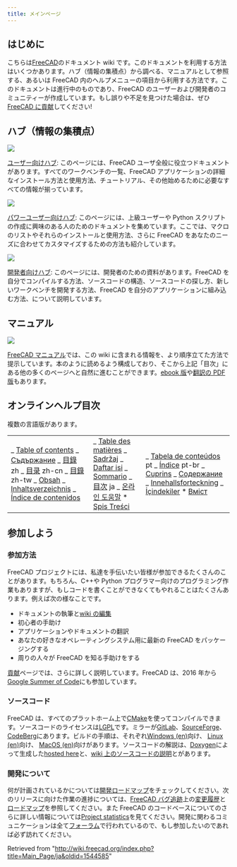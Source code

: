 ```yaml
---
title: メインページ
---
```


## はじめに

こちらは[FreeCAD](http://www.freecadweb.org)のドキュメント wiki です。このドキュメントを利用する方法はいくつかあります。ハブ（情報の集積点）から調べる、マニュアルとして参照する、あるいは FreeCAD 内のヘルプメニューの項目から利用する方法です。このドキュメントは進行中のものであり、FreeCAD のユーザーおよび開発者のコミュニティーが作成しています。もし誤りや不足を見つけた場合は、ぜひ[FreeCAD に貢献](/Special:MyLanguage/help_FreeCAD "Special:MyLanguage/help FreeCAD")してください!

## ハブ（情報の集積点）

![](/images/Crystal_Clear_app_display.png)

[ユーザー向けハブ](/User_hub/ja "User hub/ja"): このページには、FreeCAD ユーザ全般に役立つドキュメントがあります。すべてのワークベンチの一覧、FreeCAD アプリケーションの詳細なインストール方法と使用方法、チュートリアル、その他始めるために必要なすべての情報が揃っています。

![](/images/Crystal_Clear_app_terminal.png)

[パワーユーザー向けハブ](/Power_users_hub/ja "Power users hub/ja"): このページには、上級ユーザーや Python スクリプトの作成に興味のある人のためのドキュメントを集めています。ここでは、マクロのリストやそれらのインストールと使用方法、さらに FreeCAD をあなたのニーズに合わせてカスタマイズするための方法も紹介しています。

![](/images/Crystal_Clear_app_tutorials.png)

[開発者向けハブ](/Developer_hub/ja "Developer hub/ja"): このページには、開発者のための資料があります。FreeCAD を自分でコンパイルする方法、ソースコードの構造、ソースコードの探し方、新しいワークベンチを開発する方法、FreeCAD を自分のアプリケーションに組み込む方法、について説明しています。

## マニュアル

![](/images/Crystal_Clear_manual.png)

[FreeCAD マニュアル](/Manual:Introduction/ja "Manual:Introduction/ja")では、この wiki に含まれる情報を、より順序立てた方法で提示しています。本のように読めるよう構成しており、そこから上記「目次」にある他の多くのページへと自然に進むことができます。[ebook 版](https://www.gitbook.com/book/yorikvanhavre/a-freecad-manual/details)や[翻訳の PDF 版](https://www.freecadweb.org/manual/)もあります。

## オンラインヘルプ目次

複数の言語版があります。

|                                                                                                                                                                                                                                                                                                                                                                                                                                                                                                |                                                                                                                                                                                                                                                                                                                                                                                                                     |                                                                                                                                                                                                                                                                                                                                                                                                                                        |
| ---------------------------------------------------------------------------------------------------------------------------------------------------------------------------------------------------------------------------------------------------------------------------------------------------------------------------------------------------------------------------------------------------------------------------------------------------------------------------------------------- | ------------------------------------------------------------------------------------------------------------------------------------------------------------------------------------------------------------------------------------------------------------------------------------------------------------------------------------------------------------------------------------------------------------------- | -------------------------------------------------------------------------------------------------------------------------------------------------------------------------------------------------------------------------------------------------------------------------------------------------------------------------------------------------------------------------------------------------------------------------------------- |
| _ [Table of contents](/Online_Help_Toc "Online Help Toc") _ [Съдържание](/Online_Help_Toc/bg "Online Help Toc/bg") _ [目錄](/Online_Help_Toc/zh "Online Help Toc/zh") zh _ [目录](/Online_Help_Toc/zh-cn "Online Help Toc/zh-cn") zh-cn _ [目錄](/Online_Help_Toc/zh-tw "Online Help Toc/zh-tw") zh-tw _ [Obsah](/Online_Help_Toc/cs "Online Help Toc/cs") _ [Inhaltsverzeichnis](/Online_Help_Toc/de "Online Help Toc/de") _ [Índice de contenidos](/Online_Help_Toc/es "Online Help Toc/es") | _ [Table des matières](/Online_Help_Toc/fr "Online Help Toc/fr") _ [Sadržaj](/Online_Help_Toc/hr "Online Help Toc/hr") _ [Daftar isi](/Online_Help_Toc/id "Online Help Toc/id") _ [Sommario](/Online_Help_Toc/it "Online Help Toc/it") _ [目次](/Online_Help_Toc/ja "Online Help Toc/ja") ja _ [온라인 도움말](/Online_Help_Toc/ko "Online Help Toc/ko") \* [Spis Treści](/Online_Help_Toc/pl "Online Help Toc/pl") | _ [Tabela de conteúdos](/Online_Help_Toc/pt "Online Help Toc/pt") pt _ [Índice](/Online_Help_Toc/pt-br "Online Help Toc/pt-br") pt-br _ [Cuprins](/Online_Help_Toc/ro "Online Help Toc/ro") _ [Содержание](/Online_Help_Toc/ru "Online Help Toc/ru") _ [Innehallsforteckning](/Online_Help_Toc/sv "Online Help Toc/sv") _ [İçindekiler](/Online_Help_Toc/tr "Online Help Toc/tr") \* [Вміст](/Online_Help_Toc/uk "Online Help Toc/uk") |

## 参加しよう

### 参加方法

FreeCAD プロジェクトには、私達を手伝いたい皆様が参加できるたくさんのことがあります。もちろん、C++や Python プログラマー向けのプログラミング作業もありますが、もしコードを書くことができなくてもやれることはたくさんあります。例えば次の様なことです。

- ドキュメントの執筆と[wiki の編集](/WikiPages "WikiPages")
- 初心者の手助け
- アプリケーションやドキュメントの翻訳
- あなたの好きなオペレーティングシステム用に最新の FreeCAD をパッケージングする
- 周りの人々が FreeCAD を知る手助けをする

[貢献](/Help_FreeCAD/ja "Help FreeCAD/ja")ページでは、さらに詳しく説明しています。FreeCAD は、2016 年から[Google Summer of Code](/Google_Summer_of_Code "Google Summer of Code")にも参加しています。

### ソースコード

FreeCAD は、すべてのプラットホーム上で[CMake](https://cmake.org/)を使ってコンパイルできます。ソースコードのライセンスは[LGPL](https://ja.wikipedia.org/wiki/GNU_Lesser_General_Public_License)です。ミラーが[GitLab](https://gitlab.com/freecad/FreeCAD)、[SourceForge](https://sourceforge.net/projects/free-cad/)、[CodeBerg](https://codeberg.org/FreeCAD/FreeCAD)にあります。ビルドの手順は、それぞれ[Windows (en)](/Compile_on_Windows "Compile on Windows")向け、 [Linux (en)](/Compile_on_Linux "Compile on Linux")向け、 [MacOS (en)](/Compile_on_MacOS "Compile on MacOS")向けがあります。ソースコードの解説は、[Doxygen](/Doxygen "Doxygen")によって生成した[hosted here](http://www.freecad.org/api/)と、[wiki 上のソースコードの説明](/Source_documentation "Source documentation")とがあります。

### 開発について

何が計画されているかについては[開発ロードマップ](/Development_roadmap "Development roadmap")をチェックしてください。次のリリースに向けた作業の進捗については、[FreeCAD バグ追跡](https://github.com/FreeCAD/FreeCAD/issues)上の[変更履歴](http://www.freecad.org/tracker/changelog_page.php)と[ロードマップ](http://www.freecad.org/tracker/roadmap_page.php)を参照してください。また FreeCAD のコードベースについてのさらに詳しい情報については[Project statistics](http://www.ohloh.net/p/freecad)を見てください。開発に関わるコミュニケーションは全て[フォーラム](http://forum.freecad.org)で行われているので、もし参加したいのであれば必ず訪れてください。

Retrieved from "<http://wiki.freecad.org/index.php?title=Main_Page/ja&oldid=1544585>"

